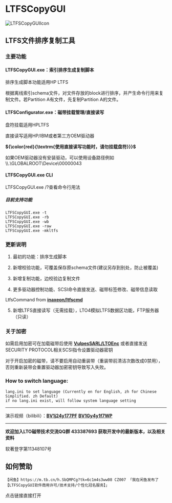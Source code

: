 # LTFSCopyGUI

![LTFSCopyGUIIcon](https://user-images.githubusercontent.com/32697586/177280874-14110415-bd43-4e54-94fa-e8a16673d755.png)

## LTFS文件排序复制工具

### 主要功能

#### LTFSCopyGUI.exe：索引排序生成复制脚本

排序生成脚本功能适用HP LTFS

根据离线索引schema文件，对文件存放的block进行排序，并产生命令行用来复制文件。若Partition A有文件，先复制Partition A的文件。

#### LTFSConfigurator.exe：磁带挂载管理/直接读写

盘符挂载适用HPLTFS

直接读写适用HP/IBM或者第三方OEM驱动器  

**${\color{red}{\textrm{使用直接读写功能时，请勿挂载盘符}}}$**

如果OEM驱动器没有安装驱动，可以使用设备路径例如\\\\.\GLOBALROOT\Device\00000043

#### LTFSCopyGUI.exe CLI

LTFSCopyGUI.exe /?查看命令行用法

##### 目前支持功能
    LTFSCopyGUI.exe -t
    LTFSCopyGUI.exe -rb
    LTFSCopyGUI.exe -wb
    LTFSCopyGUI.exe -raw
    LTFSCopyGUI.exe -mkltfs

### 更新说明

1. 最初的功能：排序生成脚本

2. 新增校验功能，可覆盖保存原schema文件(建议另存到别处，防止被覆盖)

3. 新增复制功能，边校验边复制文件

4. 更多驱动器控制功能、SCSI命令直接发送、磁带标签修改、磁带信息读取

LtfsCommand from **[inaxeon/ltfscmd](https://github.com/inaxeon/ltfscmd)**

5. 新增LTFS直接读写（无需挂载），LTO4模拟LTFS数据区功能，FTP服务器（只读）

### 关于加密

如需启用加密可在加载磁带后使用 **[VulpesSARL/LTOEnc](https://github.com/VulpesSARL/LTOEnc)** 或者直接发送SECURITY PROTOCOL相关SCSI指令设置驱动器密钥

对于开启加密的磁带，请不要启用自动重装带（重装带前清洁次数改成0禁用），否则重新装带会重置驱动器加密密钥导致写入失败。

### How to switch language:
    lang.ini to set language (Currently en for English, zh for Chinese Simplified. zh Default)
    if no lang.ini exist, will follow system language setting

---

演示视频（bilibili）：**[BV1j24y177PF](https://www.bilibili.com/video/BV1j24y177PF)**  **[BV1Gy4y1f7WP](https://www.bilibili.com/video/BV1Gy4y1f7WP)**

---


**欢迎加入LTO磁带技术交流QQ群 433387693 获取开发中的最新版本，以及相关资料**

软著登字第11348107号

## 如何赞助
    【闲鱼】https://m.tb.cn/h.SbQMPCg?tk=6c1m4s3ww08 CZ007 「我在闲鱼发布了【LTFSCopyGUI软件商用许可/技术支持/个性化冠名服务】」
点击链接直接打开
